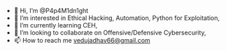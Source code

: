 - 👋 Hi, I’m @P4p4M1dn1ght
- 👀 I’m interested in Ethical Hacking, Automation, Python for Exploitation,
- 🌱 I’m currently learning CEH,
- 💞️ I’m looking to collaborate on Offensive/Defensive Cybersecurity,
- 📫 How to reach me vedujadhav66@gmail.com

<!---
P4p4M1dn1ght/P4p4M1dn1ght is a ✨ special ✨ repository because its `README.md` (this file) appears on your GitHub profile.
You can click the Preview link to take a look at your changes.
--->
